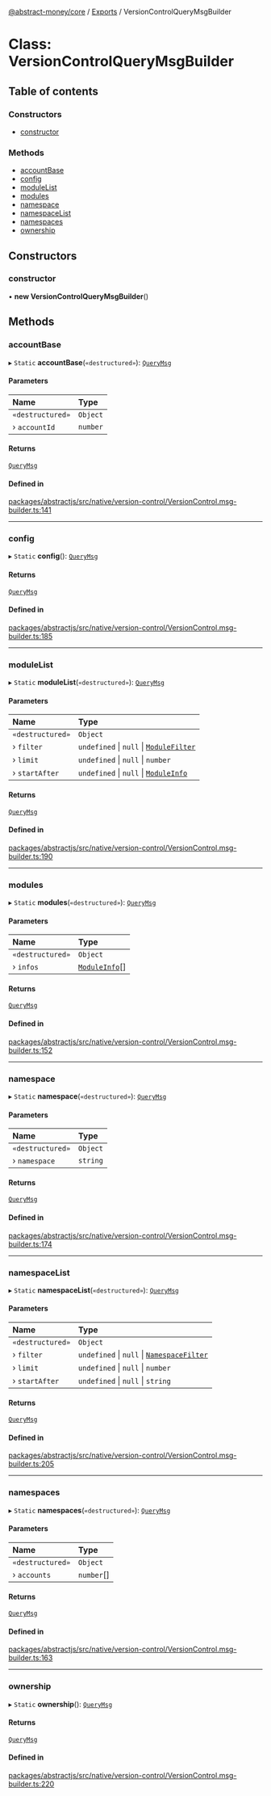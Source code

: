 [@abstract-money/core](../README.md) / [Exports](../modules.md) / VersionControlQueryMsgBuilder

# Class: VersionControlQueryMsgBuilder

## Table of contents

### Constructors

- [constructor](VersionControlQueryMsgBuilder.md#constructor)

### Methods

- [accountBase](VersionControlQueryMsgBuilder.md#accountbase)
- [config](VersionControlQueryMsgBuilder.md#config)
- [moduleList](VersionControlQueryMsgBuilder.md#modulelist)
- [modules](VersionControlQueryMsgBuilder.md#modules)
- [namespace](VersionControlQueryMsgBuilder.md#namespace)
- [namespaceList](VersionControlQueryMsgBuilder.md#namespacelist)
- [namespaces](VersionControlQueryMsgBuilder.md#namespaces)
- [ownership](VersionControlQueryMsgBuilder.md#ownership)

## Constructors

### constructor

• **new VersionControlQueryMsgBuilder**()

## Methods

### accountBase

▸ `Static` **accountBase**(`«destructured»`): [`QueryMsg`](../modules/VersionControlTypes.md#querymsg)

#### Parameters

| Name | Type |
| :------ | :------ |
| `«destructured»` | `Object` |
| › `accountId` | `number` |

#### Returns

[`QueryMsg`](../modules/VersionControlTypes.md#querymsg)

#### Defined in

[packages/abstractjs/src/native/version-control/VersionControl.msg-builder.ts:141](https://github.com/AbstractSDK/frontend/blob/07410073/packages/abstractjs/src/native/version-control/VersionControl.msg-builder.ts#L141)

___

### config

▸ `Static` **config**(): [`QueryMsg`](../modules/VersionControlTypes.md#querymsg)

#### Returns

[`QueryMsg`](../modules/VersionControlTypes.md#querymsg)

#### Defined in

[packages/abstractjs/src/native/version-control/VersionControl.msg-builder.ts:185](https://github.com/AbstractSDK/frontend/blob/07410073/packages/abstractjs/src/native/version-control/VersionControl.msg-builder.ts#L185)

___

### moduleList

▸ `Static` **moduleList**(`«destructured»`): [`QueryMsg`](../modules/VersionControlTypes.md#querymsg)

#### Parameters

| Name | Type |
| :------ | :------ |
| `«destructured»` | `Object` |
| › `filter` | `undefined` \| ``null`` \| [`ModuleFilter`](../interfaces/VersionControlTypes.ModuleFilter.md) |
| › `limit` | `undefined` \| ``null`` \| `number` |
| › `startAfter` | `undefined` \| ``null`` \| [`ModuleInfo`](../interfaces/VersionControlTypes.ModuleInfo.md) |

#### Returns

[`QueryMsg`](../modules/VersionControlTypes.md#querymsg)

#### Defined in

[packages/abstractjs/src/native/version-control/VersionControl.msg-builder.ts:190](https://github.com/AbstractSDK/frontend/blob/07410073/packages/abstractjs/src/native/version-control/VersionControl.msg-builder.ts#L190)

___

### modules

▸ `Static` **modules**(`«destructured»`): [`QueryMsg`](../modules/VersionControlTypes.md#querymsg)

#### Parameters

| Name | Type |
| :------ | :------ |
| `«destructured»` | `Object` |
| › `infos` | [`ModuleInfo`](../interfaces/VersionControlTypes.ModuleInfo.md)[] |

#### Returns

[`QueryMsg`](../modules/VersionControlTypes.md#querymsg)

#### Defined in

[packages/abstractjs/src/native/version-control/VersionControl.msg-builder.ts:152](https://github.com/AbstractSDK/frontend/blob/07410073/packages/abstractjs/src/native/version-control/VersionControl.msg-builder.ts#L152)

___

### namespace

▸ `Static` **namespace**(`«destructured»`): [`QueryMsg`](../modules/VersionControlTypes.md#querymsg)

#### Parameters

| Name | Type |
| :------ | :------ |
| `«destructured»` | `Object` |
| › `namespace` | `string` |

#### Returns

[`QueryMsg`](../modules/VersionControlTypes.md#querymsg)

#### Defined in

[packages/abstractjs/src/native/version-control/VersionControl.msg-builder.ts:174](https://github.com/AbstractSDK/frontend/blob/07410073/packages/abstractjs/src/native/version-control/VersionControl.msg-builder.ts#L174)

___

### namespaceList

▸ `Static` **namespaceList**(`«destructured»`): [`QueryMsg`](../modules/VersionControlTypes.md#querymsg)

#### Parameters

| Name | Type |
| :------ | :------ |
| `«destructured»` | `Object` |
| › `filter` | `undefined` \| ``null`` \| [`NamespaceFilter`](../interfaces/VersionControlTypes.NamespaceFilter.md) |
| › `limit` | `undefined` \| ``null`` \| `number` |
| › `startAfter` | `undefined` \| ``null`` \| `string` |

#### Returns

[`QueryMsg`](../modules/VersionControlTypes.md#querymsg)

#### Defined in

[packages/abstractjs/src/native/version-control/VersionControl.msg-builder.ts:205](https://github.com/AbstractSDK/frontend/blob/07410073/packages/abstractjs/src/native/version-control/VersionControl.msg-builder.ts#L205)

___

### namespaces

▸ `Static` **namespaces**(`«destructured»`): [`QueryMsg`](../modules/VersionControlTypes.md#querymsg)

#### Parameters

| Name | Type |
| :------ | :------ |
| `«destructured»` | `Object` |
| › `accounts` | `number`[] |

#### Returns

[`QueryMsg`](../modules/VersionControlTypes.md#querymsg)

#### Defined in

[packages/abstractjs/src/native/version-control/VersionControl.msg-builder.ts:163](https://github.com/AbstractSDK/frontend/blob/07410073/packages/abstractjs/src/native/version-control/VersionControl.msg-builder.ts#L163)

___

### ownership

▸ `Static` **ownership**(): [`QueryMsg`](../modules/VersionControlTypes.md#querymsg)

#### Returns

[`QueryMsg`](../modules/VersionControlTypes.md#querymsg)

#### Defined in

[packages/abstractjs/src/native/version-control/VersionControl.msg-builder.ts:220](https://github.com/AbstractSDK/frontend/blob/07410073/packages/abstractjs/src/native/version-control/VersionControl.msg-builder.ts#L220)
